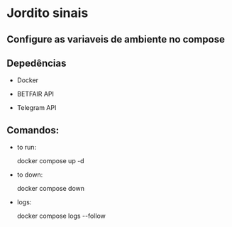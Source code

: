 # Jordito sinais

## Configure as variaveis de ambiente no compose

## Depedências

- Docker

- BETFAIR API

- Telegram API

## Comandos:

- to run: 

    docker compose up -d

- to down: 

    docker compose down

- logs: 

    docker compose logs --follow
